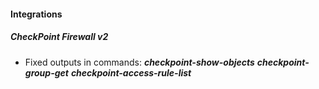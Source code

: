 
#### Integrations
##### CheckPoint Firewall v2
- Fixed outputs in commands:
    ***checkpoint-show-objects***
    ***checkpoint-group-get***
    ***checkpoint-access-rule-list***
